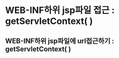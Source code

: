 # WEB-INF하위 jsp파일 접근 : getServletContext\( \)

## WEB-INF하위 jsp파일에 url접근하기 : getServletContext\( \)

